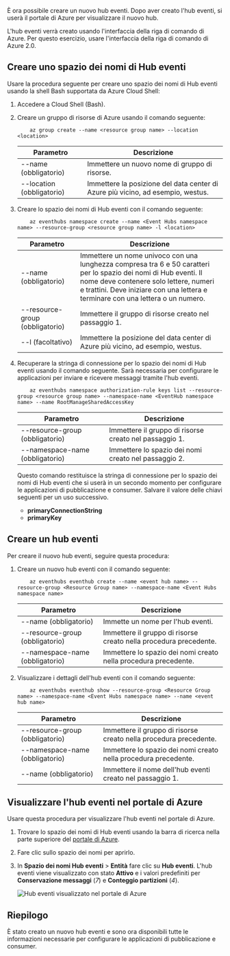 È ora possibile creare un nuovo hub eventi. Dopo aver creato l'hub eventi, si userà il portale di Azure per visualizzare il nuovo hub.

L'hub eventi verrà creato usando l'interfaccia della riga di comando di Azure. Per questo esercizio, usare l'interfaccia della riga di comando di Azure 2.0. 

## <a name="create-an-event-hubs-namespace"></a>Creare uno spazio dei nomi di Hub eventi

Usare la procedura seguente per creare uno spazio dei nomi di Hub eventi usando la shell Bash supportata da Azure Cloud Shell:

1. Accedere a Cloud Shell (Bash).  

2. Creare un gruppo di risorse di Azure usando il comando seguente:
    ```azurecli
        az group create --name <resource group name> --location <location>
    ```
    |Parametro      |Descrizione|
    |---------------|-----------|
    |--name (obbligatorio)      |Immettere un nuovo nome di gruppo di risorse.|
    |--location (obbligatorio)     |Immettere la posizione del data center di Azure più vicino, ad esempio, westus.|
3. Creare lo spazio dei nomi di Hub eventi con il comando seguente:
    ```azurecli
        az eventhubs namespace create --name <Event Hubs namespace name> --resource-group <resource group name> -l <location>
    ```
    |Parametro      |Descrizione|
    |---------------|-----------|
    |--name (obbligatorio)      |Immettere un nome univoco con una lunghezza compresa tra 6 e 50 caratteri per lo spazio dei nomi di Hub eventi. Il nome deve contenere solo lettere, numeri e trattini. Deve iniziare con una lettera e terminare con una lettera o un numero.|
    |--resource-group (obbligatorio)  |Immettere il gruppo di risorse creato nel passaggio 1.
    |--l (facoltativo)     |Immettere la posizione del data center di Azure più vicino, ad esempio, westus.|
4. Recuperare la stringa di connessione per lo spazio dei nomi di Hub eventi usando il comando seguente. Sarà necessaria per configurare le applicazioni per inviare e ricevere messaggi tramite l'hub eventi.
    ```azurecli
        az eventhubs namespace authorization-rule keys list --resource-group <resource group name> --namespace-name <EventHub namespace name> --name RootManageSharedAccessKey
    ```
    |Parametro      |Descrizione|
    |---------------|-----------|
    |--resource-group (obbligatorio)  |Immettere il gruppo di risorse creato nel passaggio 1.|
    |--namespace-name (obbligatorio)      |Immettere lo spazio dei nomi creato nel passaggio 2.|

    Questo comando restituisce la stringa di connessione per lo spazio dei nomi di Hub eventi che si userà in un secondo momento per configurare le applicazioni di pubblicazione e consumer. Salvare il valore delle chiavi seguenti per un uso successivo.
    - **primaryConnectionString**
    - **primaryKey**

## <a name="create-an-event-hub"></a>Creare un hub eventi

Per creare il nuovo hub eventi, seguire questa procedura:

1. Creare un nuovo hub eventi con il comando seguente:
    ```azurecli
        az eventhubs eventhub create --name <event hub name> --resource-group <Resource Group name> --namespace-name <Event Hubs namespace name>
    ```
    |Parametro      |Descrizione|
    |---------------|-----------|
    |--name (obbligatorio)  |Immette un nome per l'hub eventi.|
    |--resource-group (obbligatorio)  |Immettere il gruppo di risorse creato nella procedura precedente.|
    |--namespace-name (obbligatorio)      |Immettere lo spazio dei nomi creato nella procedura precedente.|
2. Visualizzare i dettagli dell'hub eventi con il comando seguente: 
    ```azurecli
        az eventhubs eventhub show --resource-group <Resource Group name> --namespace-name <Event Hubs namespace name> --name <event hub name>
    ```
    |Parametro      |Descrizione|
    |---------------|-----------|
    |--resource-group (obbligatorio)  |Immettere il gruppo di risorse creato nella procedura precedente.|
    |--namespace-name (obbligatorio)      |Immettere lo spazio dei nomi creato nella procedura precedente.|
    |--name (obbligatorio)|Immettere il nome dell'hub eventi creato nel passaggio 1.|

## <a name="view-the-event-hub-in-the-azure-portal"></a>Visualizzare l'hub eventi nel portale di Azure

Usare questa procedura per visualizzare l'hub eventi nel portale di Azure.

1. Trovare lo spazio dei nomi di Hub eventi usando la barra di ricerca nella parte superiore del [portale di Azure](https://portal.azure.com?azure-portal=true).
1. Fare clic sullo spazio dei nomi per aprirlo.
1. In **Spazio dei nomi Hub eventi** > **Entità** fare clic su **Hub eventi**.
    L'hub eventi viene visualizzato con stato **Attivo** e i valori predefiniti per **Conservazione messaggi** (*7*) e **Conteggio partizioni** (*4*).

    ![Hub eventi visualizzato nel portale di Azure](../media-draft/3-event-hub.png)

## <a name="summary"></a>Riepilogo

È stato creato un nuovo hub eventi e sono ora disponibili tutte le informazioni necessarie per configurare le applicazioni di pubblicazione e consumer.
